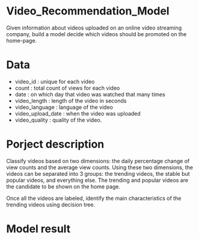 # Video_Recommendation_Model
Given information about videos uploaded on an online video streaming company, build a model decide which videos should be promoted on the home-page. 

# Data

- video_id : unique for each video
- count : total count of views for each video
- date : on which day that video was watched that many times
- video_length : length of the video in seconds
- video_language : language of the video
- video_upload_date : when the video was uploaded
- video_quality : quality of the video. 

# Porject description 
Classify videos based on two dimensions: the daily percentage change of view counts and the average view counts. Using these two dimensions, the videos can be separated into 3 groups: the trending videos, the stable but popular videos, and everything else. The trending and popular videos are the candidate to be shown on the home page. 

Once all the videos are labeled, identify the main characteristics of the trending videos using decision tree.

# Model result

